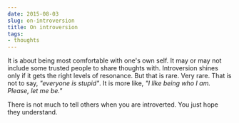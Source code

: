 ```yaml
---
date: 2015-08-03
slug: on-introversion
title: On introversion
tags:
- thoughts
---
```


It is about being most comfortable with one's own self. It may or may not include some trusted people to share thoughts with. Introversion shines only if it gets the right levels of resonance. But that is rare. Very rare. That is not to say, _"everyone is stupid"_. It is more like, _"I like being who I am. Please, let me be."_ <!-- more -->

There is not much to tell others when you are introverted. You just hope they understand.
